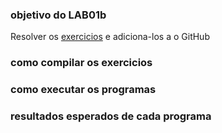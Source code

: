 ### objetivo do LAB01b
Resolver os [exercicios](http://www.inf.pucrs.br/%7Epinho/PRGSWB/Exercicios/Introducao/Introducao.html) e adiciona-los a o GitHub
### como compilar os exercicios
### como executar os programas
### resultados esperados de cada programa
